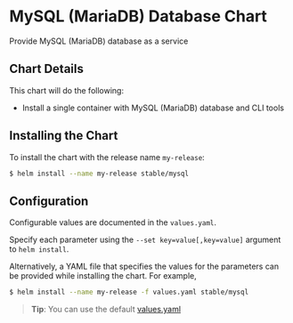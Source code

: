 # MySQL (MariaDB) Database Chart

Provide MySQL (MariaDB) database as a service

## Chart Details

This chart will do the following:

* Install a single container with MySQL (MariaDB) database and CLI tools

## Installing the Chart

To install the chart with the release name `my-release`:

```bash
$ helm install --name my-release stable/mysql
```

## Configuration

Configurable values are documented in the `values.yaml`.

Specify each parameter using the `--set key=value[,key=value]` argument to `helm install`.

Alternatively, a YAML file that specifies the values for the parameters can be provided while installing the chart. For example,

```bash
$ helm install --name my-release -f values.yaml stable/mysql
```

> **Tip**: You can use the default [values.yaml](values.yaml)
